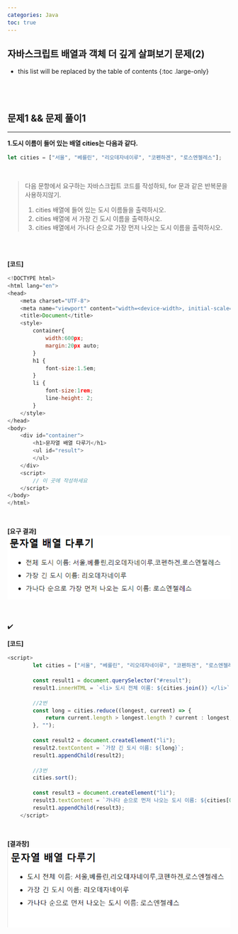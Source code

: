 ```yaml
---
categories: Java
toc: true
---
```


## 자바스크립트 배열과 객체 더 깊게 살펴보기 문제(2)
* this list will be replaced by the table of contents
{:toc .large-only}
  <br> 
  <br>
  <br>
  <br>

## 문제1 && 문제 풀이1
___
**1.도시 이름이 들어 있는 배열 cities는 다음과 같다.** 
<br>
```js
let cities = ["서울", "베를린", "리오데자네이루", "코펜하겐", "로스엔젤레스"];
```
<br>

> 다음 문항에서 요구하는 자바스크립트 코드를 작성하되, for 문과 같은 반복문을 사용하지않기. <br>
> 1) cities 배열에 들어 있는 도시 이름들을 출력하시오. <br>
> 2) cities 배열에 서 가장 긴 도시 이름을 출력하시오. <br>
> 3) cities 배열에서 가나다 순으로 가장 먼저 나오는 도시 이름을 출력하시오.

<br>
<br>

**[코드]**
<br>
```js
<!DOCTYPE html>
<html lang="en">
<head>
    <meta charset="UTF-8">
    <meta name="viewport" content="width=<device-width>, initial-scale=1.0">
    <title>Document</title>
    <style>
        container{
            width:600px;
            margin:20px auto;
        }
        h1 {
            font-size:1.5em;
        }
        li {
            font-size:1rem;
            line-height: 2;
        }
    </style>
</head>
<body>
    <div id="container">
        <h1>문자열 배열 다루기</h1>
        <ul id="result">
        </ul>
    </div>
    <script>
        // 이 곳에 작성하세요
    </script>
</body>
</html>
```
<br>

**[요구 결과]**
<br>
![첨부1](https://github.com/YuiLoong/YuiLoong.github.io/blob/master/assets/img/0421_1.png?raw=true)
<br>
<br>
<br>

✔️
<br>

**[코드]**
<br>

```js
<script>
        let cities = ["서울", "베를린", "리오데자네이루", "코펜하겐", "로스엔젤레스"];

        const result1 = document.querySelector("#result");
        result1.innerHTML = `<li> 도시 전체 이름: ${cities.join()} </li>`; //1번

        //2번
        const long = cities.reduce((longest, current) => {
            return current.length > longest.length ? current : longest;
        }, "");

        const result2 = document.createElement("li");
        result2.textContent = `가장 긴 도시 이름: ${long}`;
        result1.appendChild(result2);

        //3번
        cities.sort();
        
        const result3 = document.createElement("li");
        result3.textContent = `가나다 순으로 먼저 나오는 도시 이름: ${cities[0]}`;
        result1.appendChild(result3);
    </script>
```
<br>

**[결과창]**
<br>
![첨부2](https://github.com/YuiLoong/YuiLoong.github.io/blob/master/assets/img/0421_2.png?raw=true)

<br>
